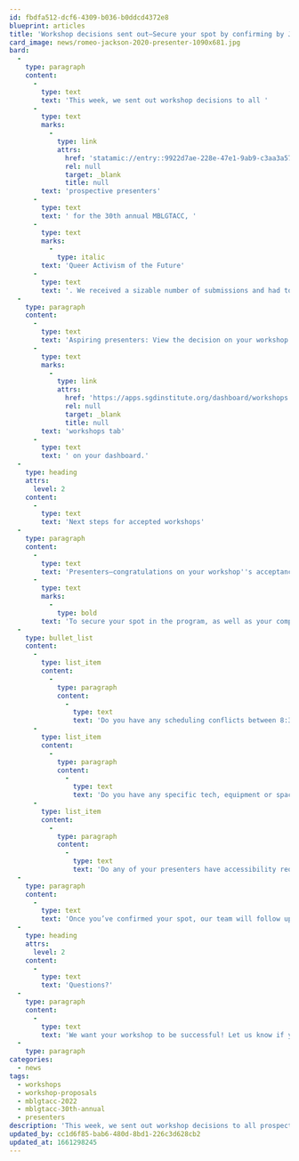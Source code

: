 ```yaml
---
id: fbdfa512-dcf6-4309-b036-b0ddcd4372e8
blueprint: articles
title: 'Workshop decisions sent out—Secure your spot by confirming by July 11'
card_image: news/romeo-jackson-2020-presenter-1090x681.jpg
bard:
  -
    type: paragraph
    content:
      -
        type: text
        text: 'This week, we sent out workshop decisions to all '
      -
        type: text
        marks:
          -
            type: link
            attrs:
              href: 'statamic://entry::9922d7ae-228e-47e1-9ab9-c3aa3a578f6d'
              rel: null
              target: _blank
              title: null
        text: 'prospective presenters'
      -
        type: text
        text: ' for the 30th annual MBLGTACC, '
      -
        type: text
        marks:
          -
            type: italic
        text: 'Queer Activism of the Future'
      -
        type: text
        text: '. We received a sizable number of submissions and had to make tough decisions based on space and alignment with our conference goals this year. We''re so grateful for everyone''s interest in presenting at the conference and are thrilled with the slate of programming that is coming together. We look forward to sharing a full listing of workshops publicly later this summer. '
  -
    type: paragraph
    content:
      -
        type: text
        text: 'Aspiring presenters: View the decision on your workshop by checking your email (look in your spam/junk, if needed!) or logging into your MBLGTACC/Institute account and then navigating to the '
      -
        type: text
        marks:
          -
            type: link
            attrs:
              href: 'https://apps.sgdinstitute.org/dashboard/workshops'
              rel: null
              target: _blank
              title: null
        text: 'workshops tab'
      -
        type: text
        text: ' on your dashboard.'
  -
    type: heading
    attrs:
      level: 2
    content:
      -
        type: text
        text: 'Next steps for accepted workshops'
  -
    type: paragraph
    content:
      -
        type: text
        text: 'Presenters—congratulations on your workshop''s acceptance at MBLGTACC this year. '
      -
        type: text
        marks:
          -
            type: bold
        text: 'To secure your spot in the program, as well as your complimentary conference registration, please provide the following information by July 11:'
  -
    type: bullet_list
    content:
      -
        type: list_item
        content:
          -
            type: paragraph
            content:
              -
                type: text
                text: 'Do you have any scheduling conflicts between 8:30 a.m. - 5:30 p.m. Eastern on Saturday, October 22 or from 8:30 a.m. - 11:30 a.m. Eastern on Sunday, October 23? '
      -
        type: list_item
        content:
          -
            type: paragraph
            content:
              -
                type: text
                text: 'Do you have any specific tech, equipment or space needs for your workshop? '
      -
        type: list_item
        content:
          -
            type: paragraph
            content:
              -
                type: text
                text: 'Do any of your presenters have accessibility requests?'
  -
    type: paragraph
    content:
      -
        type: text
        text: 'Once you’ve confirmed your spot, our team will follow up about finalizing the title, presenters, and description of your workshop as well as asking for content warnings that will be included in the program guide next to your workshop description.'
  -
    type: heading
    attrs:
      level: 2
    content:
      -
        type: text
        text: 'Questions?'
  -
    type: paragraph
    content:
      -
        type: text
        text: 'We want your workshop to be successful! Let us know if you have questions about presenting at MBLGTACC or about your workshop in particular. Contact R.B. Brooks (they/them), director of programs, at roze@sgdinstitute.org.'
  -
    type: paragraph
categories:
  - news
tags:
  - workshops
  - workshop-proposals
  - mblgtacc-2022
  - mblgtacc-30th-annual
  - presenters
description: 'This week, we sent out workshop decisions to all prospective presenters for the 30th annual MBLGTACC, Queer Activism of the Future. We received a sizable number of submissions and had to make tough decisions based on space and alignment with our conference goals this year. We''re so grateful for everyone''s interest in presenting at the conference and are thrilled with the slate of programming that is coming together.'
updated_by: cc1d6f85-bab6-480d-8bd1-226c3d628cb2
updated_at: 1661298245
---
```

